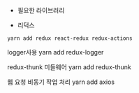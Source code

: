 - 필요한 라이브러리

- 리덕스

```
yarn add redux react-redux redux-actions
```

logger사용
yarn add redux-logger

redux-thunk 미들웨어
yarn add redux-thunk

웹 요청 비동기 작업 처리
yarn add axios
